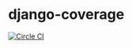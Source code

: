 django-coverage
===============

[![Circle CI](https://circleci.com/gh/LightningKite/test-circleci/tree/master.png?style=badge&circle-token=bc798202b1b9f8d0c666564e224aa3b08c48347b)](https://circleci.com/gh/LightningKite/test-circleci/tree/master)
